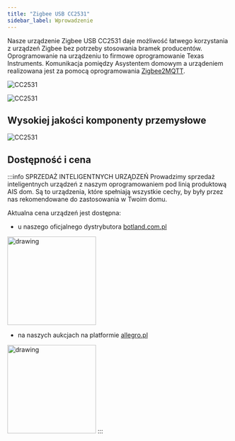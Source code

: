 ```yaml
---
title: "Zigbee USB CC2531"
sidebar_label: Wprowadzenie
---
```



Nasze urządzenie Zigbee USB CC2531 daje możliwość łatwego korzystania z urządzeń Zigbee bez potrzeby stosowania bramek producentów. 
Oprogramowanie na urządzeniu to firmowe oprogramowanie Texas Instruments. Komunikacja pomiędzy Asystentem domowym a urządeniem realizowana jest za pomocą oprogramowania [Zigbee2MQTT](https://www.zigbee2mqtt.io/).

![CC2531](/img/en/iot/zigbee_cc2531_0.jpg)

![CC2531](/img/en/iot/zigbee_cc2531_1.jpg)



## Wysokiej jakości komponenty przemysłowe

![CC2531](/img/en/iot/zigbee_cc2531_2.jpg)


##

## Dostępność i cena

:::info SPRZEDAŻ INTELIGENTNYCH URZĄDZEŃ
Prowadzimy sprzedaż inteligentnych urządzeń z naszym oprogramowaniem pod linią produktową AIS dom.
Są to urządzenia, które spełniają wszystkie cechy, by były przez nas rekomendowane do zastosowania w Twoim domu.

Aktualna cena urządzeń jest dostępna:

- u naszego oficjalnego dystrybutora [botland.com.pl](https://botland.com.pl/pl/227_prd_ai-speaker)

[<img src="/img/en/icons/botland.png" alt="drawing" width="200"/>](https://botland.com.pl/pl/227_prd_ai-speaker)

- na naszych aukcjach na platformie [allegro.pl](https://allegro.pl/uzytkownik/AI-Speaker) 

[<img src="/img/en/icons/allegro.png" alt="drawing" width="200"/>](https://allegro.pl/uzytkownik/AI-Speaker) 
:::
